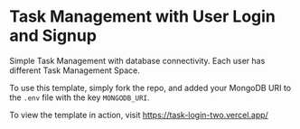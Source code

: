# Task Management with User Login and Signup

Simple Task Management with database connectivity. Each user has different Task Management Space.

To use this template, simply fork the repo, and added your MongoDB URI to the `.env` file with the key `MONGODB_URI`.

To view the template in action, visit https://task-login-two.vercel.app/
